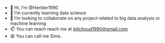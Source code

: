 - 👋 Hi, I’m @Heritier1990
- 🌱 I’m currently learning data science 
- 💞️ I’m looking to collaborate on any project related to big data analysis or machine learning
- 📫 You can reach reach me at bilichoud1990@gmail.com
- 😄 You can call me Sims.
